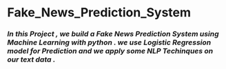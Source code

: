 # Fake_News_Prediction_System
### <i>In this Project , we build a Fake News Prediction System using Machine Learning with python . we use Logistic Regression model for Prediction and we apply some NLP Techinques on our text data .</i>
